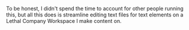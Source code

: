 To be honest, I didn't spend the time to account for other people running this, but all this does is streamline editing text files for text elements on a Lethal Company Workspace I make content on.

